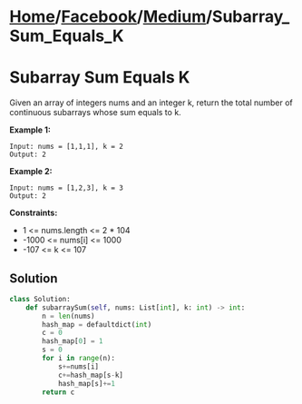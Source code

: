 # [Home](./../../..)/[Facebook](./../..)/[Medium](./..)/Subarray_Sum_Equals_K
<h1>Subarray Sum Equals K</h1>

<p>
Given an array of integers nums and an integer k, return the total number of continuous subarrays whose sum equals to k.

</p>

<b>Example 1:</b>

    Input: nums = [1,1,1], k = 2
    Output: 2
    
<b>Example 2:</b>

    Input: nums = [1,2,3], k = 3
    Output: 2

<b>Constraints:</b>

- 1 <= nums.length <= 2 * 104
- -1000 <= nums[i] <= 1000
- -107 <= k <= 107

<h2>Solution</h2>

```python
class Solution:
    def subarraySum(self, nums: List[int], k: int) -> int:
        n = len(nums)
        hash_map = defaultdict(int)
        c = 0
        hash_map[0] = 1
        s = 0
        for i in range(n):
            s+=nums[i]
            c+=hash_map[s-k]
            hash_map[s]+=1
        return c
```
